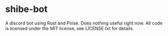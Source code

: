 # shibe-bot

A discord bot using Rust and Poise. Does nothing useful right now. All code is licensed under the MIT license, see LICENSE.txt for details.
